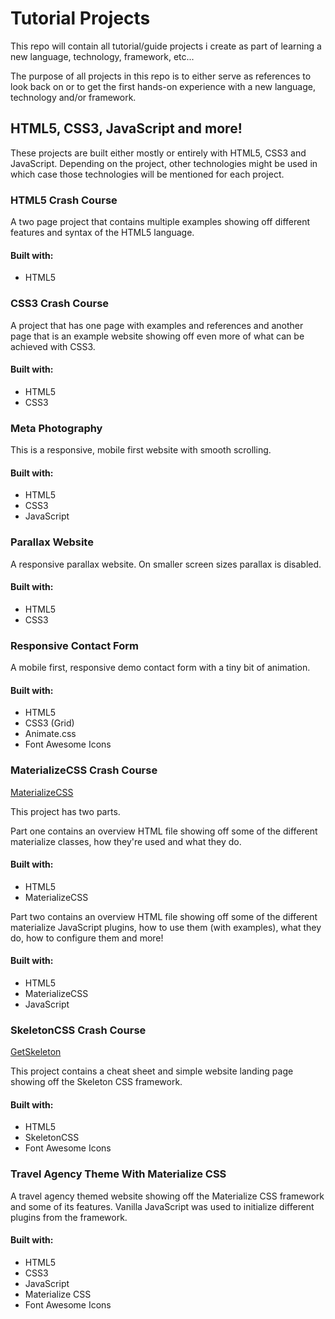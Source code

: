 # Tutorial Projects

This repo will contain all tutorial/guide projects i create as part of learning a new language, technology, framework, etc...

The purpose of all projects in this repo is to either serve as references to look back on or to get the first hands-on experience with a new language, technology and/or framework.

## HTML5, CSS3, JavaScript and more! 
These projects are built either mostly or entirely with HTML5, CSS3 and JavaScript.
Depending on the project, other technologies might be used in which case those technologies will be mentioned for each project.

### HTML5 Crash Course

A two page project that contains multiple examples showing off different features and syntax of the HTML5 language.

#### Built with:
* HTML5

### CSS3 Crash Course

A project that has one page with examples and references and another page that is an example website showing off even more of what can be achieved with CSS3.

#### Built with:
* HTML5
* CSS3

### Meta Photography

This is a responsive, mobile first website with smooth scrolling. 

#### Built with:
* HTML5
* CSS3
* JavaScript

### Parallax Website

A responsive parallax website. On smaller screen sizes parallax is disabled.

#### Built with:
* HTML5
* CSS3

### Responsive Contact Form

A mobile first, responsive demo contact form with a tiny bit of animation.

#### Built with:
* HTML5
* CSS3 (Grid)
* Animate.css
* Font Awesome Icons

### MaterializeCSS Crash Course

[MaterializeCSS](https://materializecss.com/)

This project has two parts. 

Part one contains an overview HTML file showing off some of the different materialize classes, how they're used and what they do.

#### Built with:
* HTML5
* MaterializeCSS

Part two contains an overview HTML file showing off some of the different materialize JavaScript plugins, how to use them (with examples), what they do, how to configure them and more!

#### Built with:
* HTML5
* MaterializeCSS
* JavaScript

### SkeletonCSS Crash Course

[GetSkeleton](http://getskeleton.com/)

This project contains a cheat sheet and simple website landing page showing off the Skeleton CSS framework.

#### Built with:
* HTML5
* SkeletonCSS
* Font Awesome Icons

### Travel Agency Theme With Materialize CSS

A travel agency themed website showing off the Materialize CSS framework and some of its features.
Vanilla JavaScript was used to initialize different plugins from the framework.

#### Built with:
* HTML5
* CSS3
* JavaScript
* Materialize CSS
* Font Awesome Icons